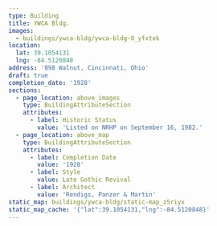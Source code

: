 ```yaml
---
type: Building
title: YWCA Bldg.
images:
  - buildings/ywca-bldg/ywca-bldg-0_yfxtok
location:
  lat: 39.1054131
  lng: -84.5120848
address: '898 Walnut, Cincinnati, Ohio'
draft: true
completion_date: '1928'
sections:
  - page_location: above_images
    type: BuildingAttributeSection
    attributes:
      - label: Historic Status
        value: 'Listed on NRHP on September 16, 1982.'
  - page_location: above_map
    type: BuildingAttributeSection
    attributes:
      - label: Completion Date
        value: '1928'
      - label: Style
        value: Late Gothic Revival
      - label: Architect
        value: 'Rendigs, Panzer & Martin'
static_map: buildings/ywca-bldg/static-map_z5riyx
static_map_cache: '{"lat":39.1054131,"lng":-84.5120848}'
---
```

